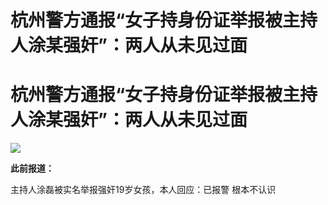 # 杭州警方通报“女子持身份证举报被主持人涂某强奸”：两人从未见过面

# 杭州警方通报“女子持身份证举报被主持人涂某强奸”：两人从未见过面

![](https://inews.gtimg.com/om_bt/OAGM4dntq1yO9sqoe2PKip92ez93MdzvQUue48471Tub0AA/1000)

**此前报道：**

主持人涂磊被实名举报强奸19岁女孩，本人回应：已报警 根本不认识

